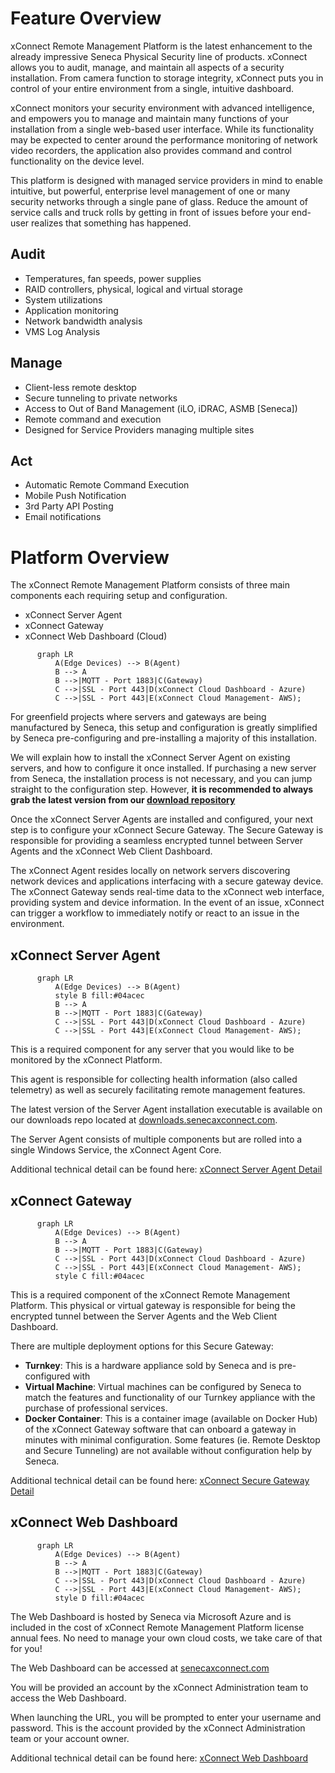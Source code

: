 # Feature Overview

xConnect Remote Management Platform is the latest enhancement to the already impressive Seneca Physical Security line of products. xConnect allows you to audit, manage, and maintain all aspects of a security installation. From camera function to storage integrity, xConnect puts you in control of your entire environment from a single, intuitive dashboard.

xConnect monitors your security environment with advanced intelligence, and empowers you to manage and maintain many functions of your installation from a single web-based user interface. While its functionality may be expected to center around the performance monitoring of network video recorders, the application also provides command and control functionality on the device level.

This platform is designed with managed service providers in mind to enable intuitive, but powerful, enterprise level management of one or many security networks through a single pane of glass. Reduce the amount of service calls and truck rolls by getting in front of issues before your end-user realizes that something has happened.

## Audit

- Temperatures, fan speeds, power supplies
- RAID controllers, physical, logical and virtual storage
- System utilizations
- Application monitoring
- Network bandwidth analysis
- VMS Log Analysis

## Manage

- Client-less remote desktop
- Secure tunneling to private networks
- Access to Out of Band Management (iLO, iDRAC, ASMB [Seneca])
- Remote command and execution
- Designed for Service Providers managing multiple sites

## Act

- Automatic Remote Command Execution
- Mobile Push Notification
- 3rd Party API Posting
- Email notifications

# Platform Overview

The xConnect Remote Management Platform consists of three main components each requiring
setup and configuration. 

- xConnect Server Agent
- xConnect Gateway
- xConnect Web Dashboard (Cloud)

```mermaid
      graph LR
          A(Edge Devices) --> B(Agent)
          B --> A
          B -->|MQTT - Port 1883|C(Gateway)
          C -->|SSL - Port 443|D(xConnect Cloud Dashboard - Azure)
          C -->|SSL - Port 443|E(xConnect Cloud Management- AWS);
```

For greenfield projects where servers and gateways are being 
manufactured by Seneca, this setup and configuration is greatly simplified by Seneca pre-configuring and
pre-installing a majority of this installation.

We will explain how to install the xConnect Server Agent on existing servers, and how to
configure it once installed. If purchasing a new server from Seneca, the installation process is not
necessary, and you can jump straight to the configuration step. 
However, **it is recommended to always grab the latest version from our [download repository](https://downloads.senecaxconnect.com)**

Once the xConnect Server Agents are installed and configured, your next step is to configure
your xConnect Secure Gateway. The Secure Gateway is responsible for providing a seamless
encrypted tunnel between Server Agents and the xConnect Web Client Dashboard.

The xConnect Agent resides locally on network servers discovering network devices and
applications interfacing with a secure gateway device. The xConnect Gateway sends real-time
data to the xConnect web interface, providing system and device information. In the event of an
issue, xConnect can trigger a workflow to immediately notify or react to an issue in the
environment.

## xConnect Server Agent

```mermaid
      graph LR
          A(Edge Devices) --> B(Agent)
          style B fill:#04acec
          B --> A
          B -->|MQTT - Port 1883|C(Gateway)
          C -->|SSL - Port 443|D(xConnect Cloud Dashboard - Azure)
          C -->|SSL - Port 443|E(xConnect Cloud Management- AWS);
```

This is a required component for any server that you would like to be monitored by the xConnect Platform. 

This agent is responsible for collecting health information (also 
called telemetry) as well as securely facilitating remote management features.

The latest version of the Server Agent installation executable is available on our downloads repo 
located at [downloads.senecaxconnect.com](http://downloads.senecaxconnect.com).

The Server Agent consists of multiple components but are rolled into a single Windows Service, the xConnect Agent Core.

Additional technical detail can be found here: [xConnect Server Agent Detail](/xconnect_docs/Agent_Overview) 

## xConnect Gateway

```mermaid
      graph LR
          A(Edge Devices) --> B(Agent)
          B --> A
          B -->|MQTT - Port 1883|C(Gateway)
          C -->|SSL - Port 443|D(xConnect Cloud Dashboard - Azure)
          C -->|SSL - Port 443|E(xConnect Cloud Management- AWS);
          style C fill:#04acec
```

This is a required component of the xConnect Remote Management Platform. This physical or
virtual gateway is responsible for being the encrypted tunnel between the Server Agents and the
Web Client Dashboard.

There are multiple deployment options for this Secure Gateway:

- **Turnkey**: This is a hardware appliance sold by Seneca and is pre-configured with 
- **Virtual Machine**: Virtual machines can be configured by Seneca to match the features and functionality of our Turnkey appliance 
with the purchase of professional services. 
- **Docker Container**: This is a container image (available on Docker Hub) of the xConnect Gateway software that can 
onboard a gateway in minutes with minimal configuration. Some features (ie. Remote Desktop and Secure Tunneling) are not available
without configuration help by Seneca.

Additional technical detail can be found here: [xConnect Secure Gateway Detail](/xconnect_docs/Gateway_Overview)

## xConnect Web Dashboard

```mermaid
      graph LR
          A(Edge Devices) --> B(Agent)
          B --> A
          B -->|MQTT - Port 1883|C(Gateway)
          C -->|SSL - Port 443|D(xConnect Cloud Dashboard - Azure)
          C -->|SSL - Port 443|E(xConnect Cloud Management- AWS);
          style D fill:#04acec
```

The Web Dashboard is hosted by Seneca via Microsoft Azure and is included in the cost of
xConnect Remote Management Platform license annual fees. No need to manage your own
cloud costs, we take care of that for you!

The Web Dashboard can be accessed at [senecaxconnect.com](https://senecaxconnect.com)

You will be provided an account by the xConnect
Administration team to access the Web Dashboard.

When launching the URL, you will be prompted to enter your username and password. This is
the account provided by the xConnect Administration team or your account owner. 

Additional technical detail can be found here: [xConnect Web Dashboard](/xconnect_docs/Dashboard_Overview)